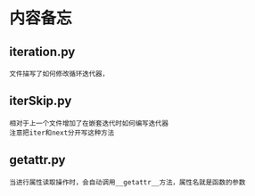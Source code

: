 内容备忘
========
## iteration.py
    文件描写了如何修改循环迭代器，
## iterSkip.py
    相对于上一个文件增加了在嵌套迭代时如何编写迭代器
    注意把iter和next分开写这种方法
## getattr.py
    当进行属性读取操作时，会自动调用__getattr__方法，属性名就是函数的参数

